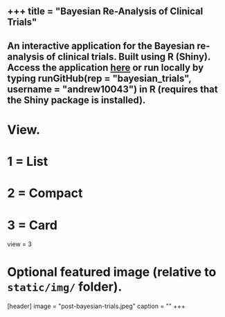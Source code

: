 +++
title = "Bayesian Re-Analysis of Clinical Trials"
---
An interactive application for the Bayesian re-analysis of clinical trials. Built using R (Shiny). Access the application [here](https://benjamin-andrew.shinyapps.io/bayesian_trials/) or run locally by typing runGitHub(rep = "bayesian_trials", username = "andrew10043") in R (requires that the Shiny package is installed).
---
# View.
#   1 = List
#   2 = Compact
#   3 = Card
view = 3

# Optional featured image (relative to `static/img/` folder).
[header]
image = "post-bayesian-trials.jpeg"
caption = ""
+++